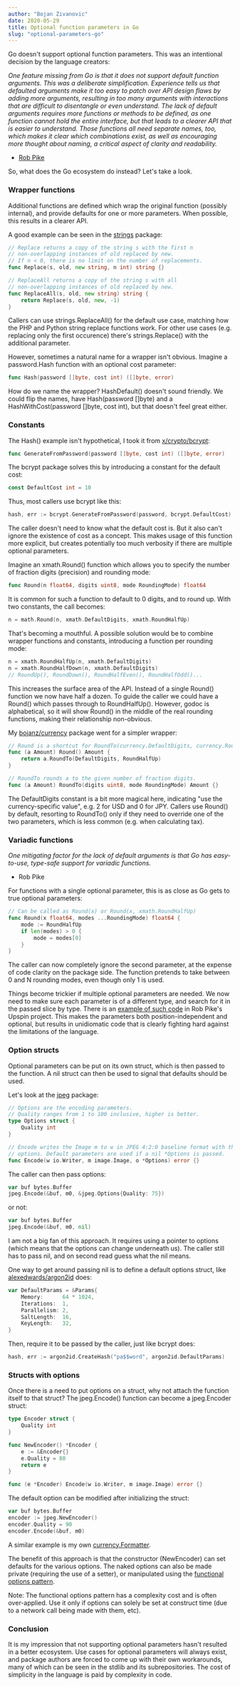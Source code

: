 ```yaml
---
author: "Bojan Zivanovic"
date: 2020-05-29
title: Optional function parameters in Go
slug: "optional-parameters-go"
---
```


Go doesn't support optional function parameters. This was an intentional decision by the language creators:

_One feature missing from Go is that it does not support default function arguments. This was a deliberate
simplification. Experience tells us that defaulted arguments make it too easy to patch over API design flaws
by adding more arguments, resulting in too many arguments with interactions that are difficult to disentangle
or even understand. The lack of default arguments requires more functions or methods to be defined, as one
function cannot hold the entire interface, but that leads to a clearer API that is easier to understand.
Those functions all need separate names, too, which makes it clear which combinations exist, as well as
encouraging more thought about naming, a critical aspect of clarity and readability._
- [Rob Pike](https://talks.golang.org/2012/splash.article)

So, what does the Go ecosystem do instead? Let's take a look.

### Wrapper functions

Additional functions are defined which wrap the original function (possibly internal),
and provide defaults for one or more parameters. When possible, this results in a clearer API. 

A good example can be seen in the [strings](https://golang.org/pkg/strings/) package:
```go
// Replace returns a copy of the string s with the first n
// non-overlapping instances of old replaced by new.
// If n < 0, there is no limit on the number of replacements.
func Replace(s, old, new string, n int) string {}

// ReplaceAll returns a copy of the string s with all
// non-overlapping instances of old replaced by new.
func ReplaceAll(s, old, new string) string {
	return Replace(s, old, new, -1)
}
```
Callers can use strings.ReplaceAll() for the default use case, matching how the PHP and Python string replace functions work. For other use cases (e.g. replacing only the first occurence) there's strings.Replace() with the additional parameter.

However, sometimes a natural name for a wrapper isn't obvious. Imagine a password.Hash function with an optional cost parameter:
```go
func Hash(password []byte, cost int) ([]byte, error)
```
How do we name the wrapper? HashDefault() doesn't sound friendly. We could flip the names, have Hash(password []byte) and a HashWithCost(password []byte, cost int), but that doesn't feel great either.

### Constants

The Hash() example isn't hypothetical, I took it from [x/crypto/bcrypt](https://godoc.org/golang.org/x/crypto/bcrypt):
```go
func GenerateFromPassword(password []byte, cost int) ([]byte, error)
```

The bcrypt package solves this by introducing a constant for the default cost:
```go
const DefaultCost int = 10
```

Thus, most callers use bcrypt like this:
```go
hash, err := bcrypt.GenerateFromPassword(password, bcrypt.DefaultCost)
```
The caller doesn't need to know what the default cost is. But it also can't ignore the existence of cost as a concept. This makes usage of this function more explicit, but creates potentially too much verbosity if there are multiple optional parameters.

Imagine an xmath.Round() function which allows you to specify the number of fraction digits (precision) and rounding mode:
```go
func Round(n float64, digits uint8, mode RoundingMode) float64
```
It is common for such a function to default to 0 digits, and to round up. With two constants, the call becomes:
```go
n = math.Round(n, xmath.DefaultDigits, xmath.RoundHalfUp)
```
That's becoming a mouthful. A possible solution would be to combine wrapper functions and constants, introducing a function per rounding mode:
```go
n = xmath.RoundHalfUp(n, xmath.DefaultDigits)
n = xmath.RoundHalfDown(n, xmath.DefaultDigits)
// RoundUp(), RoundDown(), RoundHalfEven(), RoundHalfOdd()...
```
This increases the surface area of the API. Instead of a single Round() function we now have half a dozen. To guide the caller we could have a Round() which passes through to RoundHalfUp(). However, godoc is alphabetical, so it will show Round() in the middle of the real rounding functions, making their relationship non-obvious.

My [bojanz/currency](https://github.com/bojanz/currency) package went for a simpler wrapper:
```go
// Round is a shortcut for RoundTo(currency.DefaultDigits, currency.RoundHalfUp).
func (a Amount) Round() Amount {
	return a.RoundTo(DefaultDigits, RoundHalfUp)
}

// RoundTo rounds a to the given number of fraction digits.
func (a Amount) RoundTo(digits uint8, mode RoundingMode) Amount {}
```
The DefaultDigits constant is a bit more magical here, indicating "use the currency-specific value",
e.g. 2 for USD and 0 for JPY. Callers use Round() by default, resorting to RoundTo() only if they
need to override one of the two parameters, which is less common (e.g. when calculating tax).

### Variadic functions

_One mitigating factor for the lack of default arguments is that Go has easy-to-use, type-safe support for variadic functions._
- Rob Pike

For functions with a single optional parameter, this is as close as Go gets to true optional parameters:
```go
// Can be called as Round(x) or Round(x, xmath.RoundHalfUp)
func Round(x float64, modes ...RoundingMode) float64 {
	mode := RoundHalfUp
	if len(modes) > 0 {
		mode = modes[0]
	}
}
```
The caller can now completely ignore the second parameter, at the expense of code clarity on the package side.
The function pretends to take between 0 and N rounding modes, even though only 1 is used.

Things become trickier if multiple optional parameters are needed. We now need to make sure each parameter is of a different type, and search for it in the passed slice by type.
There is an [example of such code](https://upspin.googlesource.com/upspin/+/master/errors/errors.go#123) in Rob Pike's Upspin project.
This makes the parameters both position-independent and optional, but results in unidiomatic code that is clearly fighting hard against the limitations of the language.

### Option structs

Optional parameters can be put on its own struct, which is then passed to the function. A nil struct can then be used to signal that defaults should be used.

Let's look at the [jpeg](https://golang.org/pkg/image/jpeg/) package:
```go
// Options are the encoding parameters.
// Quality ranges from 1 to 100 inclusive, higher is better.
type Options struct {
	Quality int
}

// Encode writes the Image m to w in JPEG 4:2:0 baseline format with the given
// options. Default parameters are used if a nil *Options is passed.
func Encode(w io.Writer, m image.Image, o *Options) error {}
```

The caller can then pass options:
```go
var buf bytes.Buffer
jpeg.Encode(&buf, m0, &jpeg.Options{Quality: 75})
```
or not:
```go
var buf bytes.Buffer
jpeg.Encode(&buf, m0, nil)
```

I am not a big fan of this approach. It requires using a pointer to options (which means
that the options can change underneath us). The caller still has to pass nil, and 
on second read guess what the nil means.

One way to get around passing nil is to define a default options struct, like [alexedwards/argon2id](https://github.com/alexedwards/argon2id) does:
```go
var DefaultParams = &Params{
	Memory:      64 * 1024,
	Iterations:  1,
	Parallelism: 2,
	SaltLength:  16,
	KeyLength:   32,
}
```

Then, require it to be passed by the caller, just like bcrypt does:
```go
hash, err := argon2id.CreateHash("pa$$word", argon2id.DefaultParams)
```

### Structs with options

Once there is a need to put options on a struct, why not attach the function itself to
that struct? The jpeg.Encode() function can become a jpeg.Encoder struct:
```go
type Encoder struct {
	Quality int
}

func NewEncoder() *Encoder {
	e := &Encoder{}
	e.Quality = 80
	return e
}

func (e *Encoder) Encode(w io.Writer, m image.Image) error {}
```

The default option can be modified after initializing the struct:
```go
var buf bytes.Buffer
encoder := jpeg.NewEncoder()
encoder.Quality = 90
encoder.Encode(&buf, m0)
```

A similar example is my own [currency.Formatter](https://github.com/bojanz/currency/blob/master/formatter.go#L35).

The benefit of this approach is that the constructor (NewEncoder) can set defaults for the
various options. The naked options can also be made private (requiring the use of a setter), or
manipulated using the [functional options pattern](https://dave.cheney.net/2014/10/17/functional-options-for-friendly-apis).

Note: The functional options pattern has a complexity cost and is often over-applied. Use it only
if options can solely be set at construct time (due to a network call being made with them, etc).

### Conclusion

It is my impression that not supporting optional parameters hasn't resulted in a better ecosystem.
Use cases for optional parameters will always exist, and package authors are forced to come up with their own workarounds,
many of which can be seen in the stdlib and its subrepositories. The cost of simplicity in the language
is paid by complexity in code.
